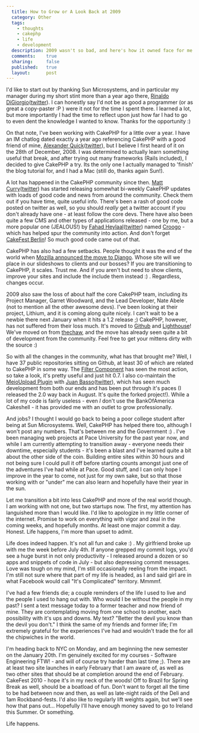```yaml
---
  title: How to Grow or A Look Back at 2009
  category: Other
  tags:
    - thoughts
    - cakephp
    - life
    - development
  description: 2009 wasn't so bad, and here's how it owned face for me.
  comments:    true
  sharing:     false
  published:   true
  layout:      post
---
```


I'd like to start out by thanking Sun Microsystems, and in particular my manager during my short stint more than a year ago there, [Rinaldo DiGiorgio](digiorgio.com/)([twitter](http://twitter.com/digitalrinaldo)). I can honestly say I'd not be as good a programmer (or as great a copy-paster :P ) were it not for the time I spent there. I learned a lot, but more importantly I had the time to reflect upon just how far I had to go to even dent the knowledge I wanted to know. Thanks for the opportunity :)

On that note, I've been working with CakePHP for a little over a year. I have an IM chatlog dated exactly a year ago referencing CakePHP with a good friend of mine, [Alexander Quick](http://alexquick.com/)([twitter](http://twitter.com/alexquick)), but I believe I first heard of it on the 28th of December, 2008. I was determined to actually learn something useful that break, and after trying out many frameworks (Rails included), I decided to give CakePHP a try. Its the only one I actually managed to 'finish' the blog tutorial for, and I had a Mac (still do, thanks again Sun!).

A lot has happened in the CakePHP community since then. [Matt Curry](http://www.pseudocoder.com/)([twitter](http://twitter.com/mcurry)) has started releasing somewhat bi-weekly CakePHP updates with loads of good code and news from around the community. Check them out if you have time, quite useful info. There's been a rash of good code posted on twitter as well, so you should *really* get a twitter account if you don't already have one - at least follow the core devs. There have also been quite a few CMS and other types of applications released - one by me, but a more popular one (JEALOUS!) by [Fahad Heylaal](http://fahad19.com/)([twitter](http://twitter.com/fahad19)) named [Croogo](http://croogo.org) - which has helped spur the community into action. And don't forget [CakeFest Berlin](http://cakefest.org/)! So much good code came out of that.

CakePHP has also had a few setbacks. People thought it was the end of the world when [Mozilla announced the move to Django](http://micropipes.com/blog/2009/11/17/amo-development-changes-in-2010/). Whose site will we place in our slideshows to clients and our bosses? If you are transitioning to CakePHP, it scales. Trust me. And if you aren't but need to show clients, improve your sites and include the include them instead :) . Regardless, changes occur.

2009 also saw the loss of about half the core CakePHP team, including its Project Manager, Garret Woodward, and the Lead Developer, Nate Abele (not to mention all the other awesome devs). I've been looking at their project, Lithium, and it is coming along quite nicely. I can't wait to be a newbie there next January when it hits a 1.2 release ;) CakePHP, however, has not suffered from their loss much. It's moved to [Github](http://github.com/cakephp) and [Lighthouse](cakephp.lighthouseapp.com/)! We've moved on from [thechaw](thechaw.com), and the move has already seen quite a bit of development from the community. Feel free to get your mittens dirty with the source :)

So with all the changes in the community, what has that brought me? Well, I have 37 public repositories sitting on Github, at least 30 of which are related to CakePHP in some way. The [Filter Component](http://github.com/josegonzalez/cakephp-filter-plugin) has seen the most action, so take a look, it's pretty useful and just hit 0.7. I also co-maintain the [MeioUpload Plugin](github.com/jrbasso/MeioUpload) with [Juan Basso](http://blog.cakephp-brasil.org/)([twitter](http://twitter.com/jrbasso)), which has seen much development from both our ends and has been put through it's paces (I released the 2.0 way back in August. It's quite the forked project!). While a lot of my code is fairly useless - even *I* don't use the BankOfAmerica Cakeshell - it has provided me with an outlet to grow professionally.

And jobs? I thought I would go back to being a poor college student after being at Sun Microsystems. Well, CakePHP has helped there too, although I won't post any numbers. That's between me and the Government :) . I've been managing web projects at Pace University for the past year now, and while I am currently attempting to transition away - everyone needs their downtime, especially students - it's been a blast and I've learned quite a bit about the other side of the coin. Building entire sites within 30 hours and not being sure I could pull it off before starting counts amongst just one of the adventures I've had while at Pace. Good stuff, and I can only hope I improve in the year to come, not just for my own sake, but so that those working with or "under" me can also learn and hopefully have their year in the sun.

Let me transition a bit into less CakePHP and more of the real world though. I am working with not one, but two startups now. The first, my attention has languished more than I would like. I'd like to apologize in my little corner of the internet. Promise to work on everything with vigor and zeal in the coming weeks, and hopefully months. At least one major commit a day. Honest. Life happens, I'm more than upset to admit.

Life does indeed happen. It's not all fun and cake :) . My girlfriend broke up with me the week before July 4th. If anyone grepped my commit logs, you'd see a huge burst in not only productivity - I released around a dozen or so apps and snippets of code in July - but also depressing commit messages. Love was tough on my mind, I'm still occasionally reeling from the impact. I'm still not sure where that part of my life is headed, as I and said girl are in what Facebook would call "It's Complicated" territory. Mmmmf.

I've had a few friends die; a couple reminders of the life I used to live and the people I used to hang out with. Who would I be without the people in my past? I sent a text message today to a former teacher and now friend of mine. They are contemplating moving from one school to another, each possibility with it's ups and downs. My text? "Better the devil you know than the devil you don't." I think the same of my friends and former life; I'm extremely grateful for the experiences I've had and wouldn't trade the for all the chipwiches in the world.

I'm heading back to NYC on Monday, and am beginning the new semester on the January 20th. I'm genuinely excited for my courses - Software Engineering FTW! - and will of course try harder than last time ;). There are at least two site launches in early February that I am aware of, as well as two other sites that should be at completion around the end of February.  CakeFest 2010 - hope it's in my neck of the woods! Off to Brazil for Spring Break as well, should be a boatload of fun. Don't want to forget all the time to be had between now and then, as well as late-night raids of the Deli and 1am Rockband-fests. I'd also like to regularly lift weights again, but we'll see how that pans out... Hopefully I'll have enough money saved to go to Ireland this Summer. Or something.

Life happens.
